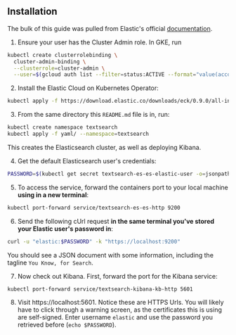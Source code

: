 

## Installation

The bulk of this guide was pulled from Elastic's official [documentation](https://www.elastic.co/elasticsearch-kubernetes).

1. Ensure your user has the Cluster Admin role. In GKE, run 
``` bash
kubectl create clusterrolebinding \
  cluster-admin-binding \
  --clusterrole=cluster-admin \
  --user=$(gcloud auth list --filter=status:ACTIVE --format="value(account)")
```

2. Install the Elastic Cloud on Kubernetes Operator:
``` bash
kubectl apply -f https://download.elastic.co/downloads/eck/0.9.0/all-in-one.yaml
```

3. From the same directory this `README.md` file is in, run:
``` bash
kubectl create namespace textsearch
kubectl apply -f yaml/ --namespace=textsearch
```

This creates the Elasticsearch cluster, as well as deploying Kibana. 

4. Get the default Elasticsearch user's credentials:
``` bash
PASSWORD=$(kubectl get secret textsearch-es-es-elastic-user -o=jsonpath='{.data.elastic}' | base64 --decode)
```

5. To access the service, forward the containers port to your local machine **using in a new terminal**:
``` bash
kubectl port-forward service/textsearch-es-es-http 9200
```

6. Send the following cUrl request **in the same terminal you've stored your Elastic user's password in**:
``` bash
curl -u "elastic:$PASSWORD" -k "https://localhost:9200"
```

You should see a JSON document with some information, including the tagline `You Know, for Search`.

7. Now check out Kibana. First, forward the port for the Kibana service:
``` bash
kubectl port-forward service/textsearch-kibana-kb-http 5601
```

8. Visit https://localhost:5601. Notice these are HTTPS Urls. You will likely have to click through a warning screen, as the certificates this is using are self-signed. Enter username `elastic` and use the password you retrieved before (`echo $PASSWORD`).
